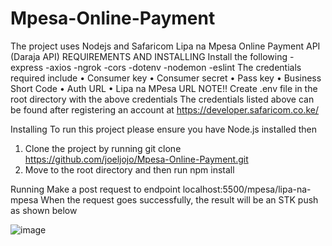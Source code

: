 # Mpesa-Online-Payment
The project uses Nodejs and Safaricom Lipa na Mpesa Online Payment API (Daraja API)
REQUIREMENTS AND INSTALLING
Install the following 
-express
-axios
-ngrok
-cors
-dotenv
-nodemon
-eslint
The credentials required include
•	Consumer key
•	Consumer secret
•	Pass key
•	Business Short Code
•	Auth URL 
•	Lipa na MPesa URL
NOTE!! Create .env file in the root directory with the above credentials
The credentials listed above can be found after registering an account at https://developer.safaricom.co.ke/

Installing
To run this project please ensure you have Node.js installed then 
1.	Clone the project by running git clone https://github.com/joeljojo/Mpesa-Online-Payment.git
2.	Move to the root directory and then run npm install

Running
Make a post request to endpoint localhost:5500/mpesa/lipa-na-mpesa
When the request goes successfully, the result will be an STK push as shown below
 
![image](https://user-images.githubusercontent.com/47426915/217219113-f0f68461-b978-4000-9258-8cc8e0610e71.png)
